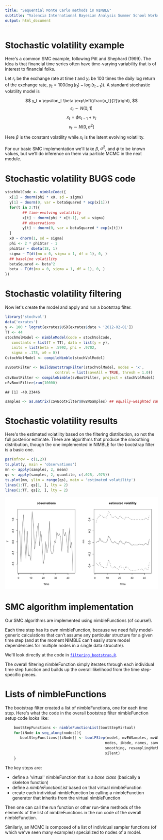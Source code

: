 ```yaml
---
title: "Sequential Monte Carlo methods in NIMBLE"
subtitle: "Valencia International Bayesian Analysis Summer School Workshop"
output: html_document
---
```




# Stochastic volatility example

Here's a common SMC example, following Pitt and Shephard (1999). The idea is that financial time series often have time-varying variability that is of interest to financial folks.

Let $r_t$ be the exchange rate at time $t$ and $y_t$ be 100 times the daily log return of the exchange rate, $y_t = 100 (\log(r_t) - \log(r_{t-1}))$. A standard stochastic volatility model is

$$ y_t = \epsilon_t \beta \exp\left(\frac{x_t}{2}\right), $$
$$ \epsilon_t \sim N(0,1)$$
$$ x_t = \phi x_{t-1} + \nu_t$$
$$ \nu_t \sim N(0, \sigma^2) $$

Here $\beta$ is the constant volatility while $x_t$ is the latent evolving volatility. 

For our basic SMC implementation we'll take $\beta$, $\sigma^2$, and $\phi$ to be known values, but we'll do inference on them via particle MCMC in the next module.

# Stochastic volatility BUGS code


```r
stochVolCode <- nimbleCode({
  x[1] ~ dnorm(phi * x0, sd = sigma)
  y[1] ~ dnorm(0, var = betaSquared * exp(x[1]))
  for(t in 2:T){
        ## time-evolving volatility
        x[t] ~ dnorm(phi * x[t-1], sd = sigma)
        ## observations
        y[t] ~ dnorm(0, var = betaSquared * exp(x[t]))
  }
  x0 ~ dnorm(1, sd = sigma)
  phi <- 2 * phiStar - 1
  phiStar ~ dbeta(18, 1)
  sigma ~ T(dt(mu = 0, sigma = 1, df = 1), 0, )
  ## baseline volatility
  betaSquared <- beta^2
  beta ~ T(dt(mu = 0, sigma = 1, df = 1), 0, )
})
```

# Stochastic volatility filtering

Now let's create the model and apply and run a bootstrap filter.


```r
library('stochvol')
data('exrates')
y <- 100 * logret(exrates$USD[exrates$date > '2012-02-01'])
TT <- 44
stochVolModel <- nimbleModel(code = stochVolCode,
   constants = list(T = TT), data = list(y = y),
   inits = list(beta = .5992, phi = .9702,
   sigma = .178, x0 = 0))
CstochVolModel <- compileNimble(stochVolModel)
```


```r
svBootFilter <- buildBootstrapFilter(stochVolModel, nodes = 'x',
                       control = list(saveAll = TRUE, thresh = 1.0))
cSvBootFilter <- compileNimble(svBootFilter, project = stochVolModel)
cSvBootFilter$run(10000)
```

```
## [1] -40.23446
```

```r
samples <- as.matrix(cSvBootFilter$mvEWSamples) ## equally-weighted samples from filtering distribution
```

# Stochastic volatility results

Here's the estimated volatility based on the filtering distribution, so not the full posterior estimate. There are algorithms that produce the smoothing distribution, though the one implemented in NIMBLE for the bootstrap filter is a basic one. 


```r
par(mfrow = c(1,2))
ts.plot(y, main = 'observations')
mn <- apply(samples, 2, mean)
qs <- apply(samples, 2, quantile, c(.025, .975))
ts.plot(mn, ylim = range(qs), main = 'estimated volatility')
lines(1:TT, qs[1, ], lty = 2)
lines(1:TT, qs[2, ], lty = 2)
```

![](figure/sv-results-1.png)


# SMC algorithm implementation

Our SMC algorithms are implemented using nimbleFunctions (of course!).

Each time step has its own nimbleFunction, because we need fully model-generic calculations that can't assume any particular structure for a given time step (and at the moment NIMBLE can't easily store model dependencies for multiple nodes in a single data strucutre).

We'll look directly at the code in <a href="filtering_bootstrap.R" target="_blank" style="color: blue">`filtering_bootstrap.R`</a>.

The overall filtering nimbleFunction simply iterates through each individual time step function and builds up the overall likelihood from the time step-specific pieces.


# Lists of nimbleFunctions

The bootstrap filter created a list of nimbleFunctions, one for each time step. Here's what the code in the overall bootstrap filter nimbleFunction setup code looks like:


```r
    bootStepFunctions <- nimbleFunctionList(bootStepVirtual)
    for(iNode in seq_along(nodes)){
       bootStepFunctions[[iNode]] <- bootFStep(model, mvEWSamples, mvWSamples,
                                              nodes, iNode, names, saveAll,
                                              smoothing, resamplingMethod,
                                              silent) 
    }
```

The key steps are:

   - define a 'virtual' nimbleFunction that is a *base class* (basically a skeleton function)
   - define a *nimbleFunctionList* based on that virtual nimbleFunction
   - create each individual nimbleFunction by calling a nimbleFunction generator that inherits from the virtual nimbleFunction

Then one can call the run function or other run-time methods of the elements of the list of nimbleFunctions in the run code of the overall nimbleFunction.

Similarly, an MCMC is composed of a list of individual sampler functions (of which we've seen many examples) specialized to nodes of a model.

